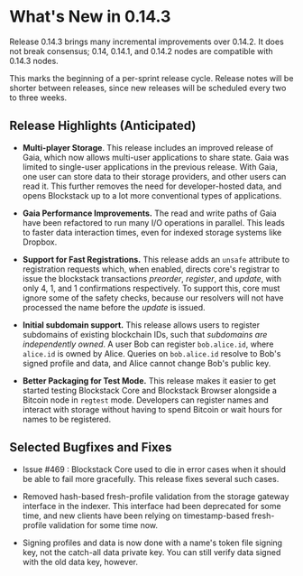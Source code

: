 What's New in 0.14.3
====================

Release 0.14.3 brings many incremental improvements over 0.14.2.  It does not
break consensus; 0.14, 0.14.1, and 0.14.2 nodes are compatible with 0.14.3 nodes.

This marks the beginning of a per-sprint release cycle.  Release notes will be
shorter between releases, since new releases will be scheduled every two to
three weeks.

Release Highlights (Anticipated)
--------------------------------

* **Multi-player Storage**.  This release includes an improved release of Gaia,
which now allows multi-user applications to share state.  Gaia was limited to
single-user applications in the previous release.  With Gaia, one user can store
data to their storage providers, and other users can read it.  This further
removes the need for developer-hosted data, and opens Blockstack up to a lot
more conventional types of applications.

* **Gaia Performance Improvements.**  The read and write paths of Gaia have been
refactored to run many I/O operations in parallel.  This leads to faster data
interaction times, even for indexed storage systems like Dropbox.

* **Support for Fast Registrations.** This release adds an `unsafe` attribute to
registration requests which, when enabled, directs core's registrar to issue
the blockstack transactions _preorder_, _register_, and _update_, with only 4, 
1, and 1 confirmations respectively. To support this, core must ignore some
of the safety checks, because our resolvers will not have processed the name
before the _update_ is issued.

* **Initial subdomain support.**  This release allows users to register
subdomains of existing blockchain IDs, such that _subdomains are independently
owned_.  A user Bob can register `bob.alice.id`, where `alice.id` is owned by
Alice.  Queries on `bob.alice.id` resolve to Bob's signed profile and data, and
Alice cannot change Bob's public key.

* **Better Packaging for Test Mode.**  This release makes it easier to get
started testing Blockstack Core and Blockstack Browser alongside a Bitcoin
node in `regtest` mode.  Developers can register names and interact with storage
without having to spend Bitcoin or wait hours for names to be registered.

Selected Bugfixes and Fixes
---------------------------

* Issue #469 : Blockstack Core used to die in error cases when it should be 
able to fail more gracefully. This release fixes several such cases.

* Removed hash-based fresh-profile validation from the storage gateway interface
in the indexer.  This interface had been deprecated for some time, and new 
clients have been relying on timestamp-based fresh-profile validation for some
time now.

* Signing profiles and data is now done with a name's token file signing key,
not the catch-all data private key.  You can still verify data signed with the
old data key, however.
